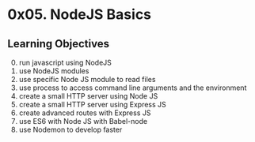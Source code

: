 # 0x05. NodeJS Basics

## Learning Objectives
0. run javascript using NodeJS
1. use NodeJS modules
2. use specific Node JS module to read files
3. use process to access command line arguments and the environment
4. create a small HTTP server using Node JS
5. create a small HTTP server using Express JS
6. create advanced routes with Express JS
7. use ES6 with Node JS with Babel-node
8. use Nodemon to develop faster
